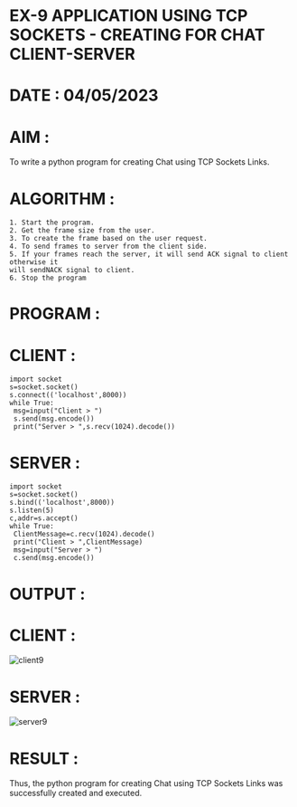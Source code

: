 # EX-9 APPLICATION USING TCP SOCKETS - CREATING FOR CHAT CLIENT-SERVER

# DATE : 04/05/2023

# AIM :
To write a python program for creating Chat using TCP Sockets Links.

# ALGORITHM :
```
1. Start the program.
2. Get the frame size from the user.
3. To create the frame based on the user request.
4. To send frames to server from the client side.
5. If your frames reach the server, it will send ACK signal to client otherwise it
will sendNACK signal to client.
6. Stop the program
```

# PROGRAM :
# CLIENT :
```
import socket
s=socket.socket()
s.connect(('localhost',8000))
while True:
 msg=input("Client > ")
 s.send(msg.encode())
 print("Server > ",s.recv(1024).decode())
```

# SERVER :
```
import socket
s=socket.socket()
s.bind(('localhost',8000))
s.listen(5)
c,addr=s.accept()
while True:
 ClientMessage=c.recv(1024).decode()
 print("Client > ",ClientMessage)
 msg=input("Server > ")
 c.send(msg.encode())
```

# OUTPUT :
# CLIENT :
![client9](https://github.com/silambarasan2004/EX-9/assets/119559917/b4e01c02-cfbe-4b81-9ded-19d19af04b8f)

# SERVER :
![server9](https://github.com/silambarasan2004/EX-9/assets/119559917/9eb26008-ef4e-47f1-a597-8a9b1191ee48)

# RESULT :
Thus, the python program for creating Chat using TCP Sockets Links was successfully
created and executed.
